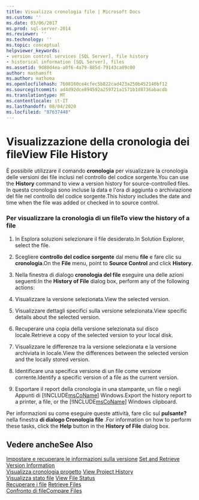 ```yaml
---
title: Visualizza cronologia file | Microsoft Docs
ms.custom: ''
ms.date: 03/06/2017
ms.prod: sql-server-2014
ms.reviewer: ''
ms.technology: ''
ms.topic: conceptual
helpviewer_keywords:
- version control services [SQL Server], file history
- historical information [SQL Server], files
ms.assetid: 9d80d4ea-a0f6-4a79-885d-79143ca09c00
author: mashamsft
ms.author: mathoma
ms.openlocfilehash: 7608160ce4cfec5b822cad423a250b452140bf12
ms.sourcegitcommit: ad4d92dce894592a259721a1571b1d8736abacdb
ms.translationtype: MT
ms.contentlocale: it-IT
ms.lasthandoff: 08/04/2020
ms.locfileid: "87637448"
---
```

# <a name="view-file-history"></a><span data-ttu-id="4d437-102">Visualizzazione della cronologia dei file</span><span class="sxs-lookup"><span data-stu-id="4d437-102">View File History</span></span>
  <span data-ttu-id="4d437-103">È possibile utilizzare il comando **cronologia** per visualizzare la cronologia delle versioni dei file inclusi nel controllo del codice sorgente.</span><span class="sxs-lookup"><span data-stu-id="4d437-103">You can use the **History** command to view a version history for source-controlled files.</span></span> <span data-ttu-id="4d437-104">In questa cronologia sono incluse la data e l'ora di aggiunta o archiviazione del file nel controllo del codice sorgente.</span><span class="sxs-lookup"><span data-stu-id="4d437-104">This history includes the date and time when the file was added or checked in to source control.</span></span>  
  
### <a name="to-view-the-history-of-a-file"></a><span data-ttu-id="4d437-105">Per visualizzare la cronologia di un file</span><span class="sxs-lookup"><span data-stu-id="4d437-105">To view the history of a file</span></span>  
  
1.  <span data-ttu-id="4d437-106">In Esplora soluzioni selezionare il file desiderato.</span><span class="sxs-lookup"><span data-stu-id="4d437-106">In Solution Explorer, select the file.</span></span>  
  
2.  <span data-ttu-id="4d437-107">Scegliere **controllo del codice sorgente** dal menu **file** e fare clic su **cronologia**.</span><span class="sxs-lookup"><span data-stu-id="4d437-107">On the **File** menu, point to **Source Control** and click **History**.</span></span>  
  
3.  <span data-ttu-id="4d437-108">Nella finestra di dialogo **cronologia del file** eseguire una delle azioni seguenti:</span><span class="sxs-lookup"><span data-stu-id="4d437-108">In the **History of File** dialog box, perform any of the following actions:</span></span>  
  
4.  <span data-ttu-id="4d437-109">Visualizzare la versione selezionata.</span><span class="sxs-lookup"><span data-stu-id="4d437-109">View the selected version.</span></span>  
  
5.  <span data-ttu-id="4d437-110">Visualizzare dettagli specifici sulla versione selezionata.</span><span class="sxs-lookup"><span data-stu-id="4d437-110">View specific details about the selected version.</span></span>  
  
6.  <span data-ttu-id="4d437-111">Recuperare una copia della versione selezionata sul disco locale.</span><span class="sxs-lookup"><span data-stu-id="4d437-111">Retrieve a copy of the selected version to your local disk.</span></span>  
  
7.  <span data-ttu-id="4d437-112">Visualizzare le differenze tra la versione selezionata e la versione archiviata in locale.</span><span class="sxs-lookup"><span data-stu-id="4d437-112">View the differences between the selected version and the locally stored version.</span></span>  
  
8.  <span data-ttu-id="4d437-113">Identificare una specifica versione di un file come versione corrente.</span><span class="sxs-lookup"><span data-stu-id="4d437-113">Identify a specific version of a file as the current version.</span></span>  
  
9. <span data-ttu-id="4d437-114">Esportare il report della cronologia in una stampante, un file o negli Appunti di [!INCLUDE[msCoName](../includes/msconame-md.md)] Windows.</span><span class="sxs-lookup"><span data-stu-id="4d437-114">Export the history report to a printer, a file, or the [!INCLUDE[msCoName](../includes/msconame-md.md)] Windows clipboard.</span></span>  
  
 <span data-ttu-id="4d437-115">Per informazioni su come eseguire queste attività, fare clic sul **pulsante?** nella finestra **di dialogo Cronologia file** .</span><span class="sxs-lookup"><span data-stu-id="4d437-115">For information on how to perform these tasks, click the **Help** button in the **History of File** dialog box.</span></span>  
  
## <a name="see-also"></a><span data-ttu-id="4d437-116">Vedere anche</span><span class="sxs-lookup"><span data-stu-id="4d437-116">See Also</span></span>  
 <span data-ttu-id="4d437-117">[Impostare e recuperare le informazioni sulla versione](../../2014/database-engine/set-and-retrieve-version-information.md) </span><span class="sxs-lookup"><span data-stu-id="4d437-117">[Set and Retrieve Version Information](../../2014/database-engine/set-and-retrieve-version-information.md) </span></span>  
 <span data-ttu-id="4d437-118">[Visualizza cronologia progetto](../../2014/database-engine/view-project-history.md) </span><span class="sxs-lookup"><span data-stu-id="4d437-118">[View Project History](../../2014/database-engine/view-project-history.md) </span></span>  
 <span data-ttu-id="4d437-119">[Visualizza stato file](../../2014/database-engine/view-file-status.md) </span><span class="sxs-lookup"><span data-stu-id="4d437-119">[View File Status](../../2014/database-engine/view-file-status.md) </span></span>  
 <span data-ttu-id="4d437-120">[Recuperare i file](../../2014/database-engine/retrieve-files.md) </span><span class="sxs-lookup"><span data-stu-id="4d437-120">[Retrieve Files](../../2014/database-engine/retrieve-files.md) </span></span>  
 [<span data-ttu-id="4d437-121">Confronto di file</span><span class="sxs-lookup"><span data-stu-id="4d437-121">Compare Files</span></span>](../../2014/database-engine/compare-files.md)  
  
  
